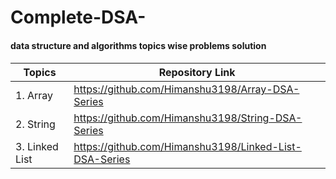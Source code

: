 # Complete-DSA-
<h4>data structure and algorithms topics wise problems solution <h4/>

| Topics | Repository Link |
| --- | --- |
|1. Array | https://github.com/Himanshu3198/Array-DSA-Series  |
|2. String | https://github.com/Himanshu3198/String-DSA-Series|
|3. Linked List | https://github.com/Himanshu3198/Linked-List-DSA-Series |
